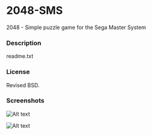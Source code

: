 2048-SMS
=========

2048 - Simple puzzle game for the Sega Master System

### Description ###

readme.txt

### License ###

Revised BSD.

### Screenshots ###

![Alt text](http://garzul.tonsite.biz/SMS/2048_help.png "2048-SMS Help screen")

![Alt text](http://garzul.tonsite.biz/SMS/2048.png "2048-SMS game")

